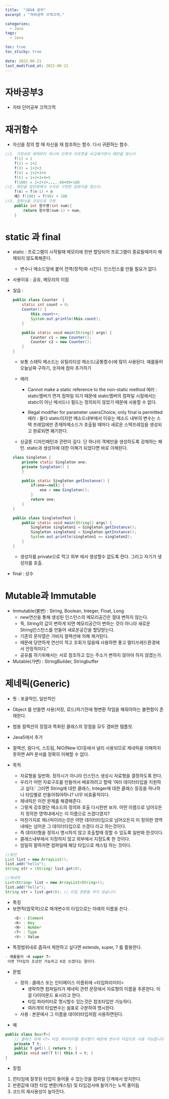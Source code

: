 ```yaml
---
title:  "JAVA 공부"
excerpt : "자바공부 끄적끄적."

categories:
  - Java
tags:
  - Java

toc: true
toc_sticky: true
 
date: 2022-06-21
last_modified_at: 2022-06-21
---
```



# 자바공부3
- 자바 단어공부 끄적끄적
# 재귀함수 
- 자신을 정의 할 때 자신을 재 참조하는 함수. 다시 귀환하는 함수.
```java
//1. 가장쉬운 예제부터 하나씩 인풋과 아웃풋을 비교해가면서 패턴을 찾는다
	f(1) = 1
	f(2) = 1+2
	f(3) = 1+2+3
	f(4) = 1+2+3+4
	f(5) = 1+2+3+4+5
	f(100) = 1+2+3+.....98+99+100
//2. 패턴을 일반화해서 수치로 구현한 점화식을 찾는다.
	f(n) = f(n-1) + n
	예) f(100) = f(99) + 100
//3. 점화식을 코딩으로 구현
	public int 함수명(int num){
		return 함수명(num-1) + num;
	}
```

# static 과 final
- static : 프로그램이 시작될때 메모리에 한번 할당되어 프로그램이 종료될때까지 해제되지 않도록해준다.
   -  변수나 메소드앞에 붙어 전역(정적)화 시킨다. 인스턴스를 만들 필요가 없다.
- 사용이유 : 공유, 메모리의 이점
  
- 실습 :
  ```java
  public class Counter  {
      static int count = 0;
      Counter() {
          this.count++;
          System.out.println(this.count);
      }

      public static void main(String[] args) {
          Counter c1 = new Counter();
          Counter c2 = new Counter();
      }
  }
  ```
  - 보통 스태틱 메소드는 유틸리티성 메소드(공통함수)에 많이 사용된다. 예를들어 오늘날짜 구하기, 숫자에 컴마 추가하기
  - 에러
    - Cannot make a static reference to the non-static method 에러 : static멤버가 먼저 컴파일 되기 때문에 static멤버의 컴파일 시점에서는 static이 아닌 메서드나 필드는 정의되지 않았기 때문에 사용할 수 없다.

    - Illegal modifier for parameter usersChoice; only final is permitted 에러 : 둘다 static이지만 메소드내부에서 이유는 메소드 내부의 변수는 스택 프레임에만 존재하메소드가 호출될 때마다 새로운 스택프레임을 생성되고 완료되면 폐기한다.


  - 싱글톤 디자인패턴과 관련이 깊다.  단 하나의 객체만을 생성하도록 강제하는 패턴. static과 생성자에 대한 이해가 되었다면 바로 이해된다.

  ```java
  class Singleton {
      private static Singleton one;
      private Singleton() {
      }

      public static Singleton getInstance() {
          if(one==null) {
              one = new Singleton();
          }
          return one;
      }
  }

  public class SingletonTest {
      public static void main(String[] args) {
          Singleton singleton1 = Singleton.getInstance();
          Singleton singleton2 = Singleton.getInstance();
          System.out.println(singleton1 == singleton2);
      }
  }
  ```
    - 생성자를 private으로 막고 외부 에서 생성할수 없도록 한다. 그리고 자기가 생성자를 호출.
- final : 상수

# Mutable과 Immutable
- Immutable(불변)  : String, Boolean, Integer, Float, Long
  - new연산을 통해 생성된 인스턴스의 메모리공간은 절대 변하지 않는다.
  - 즉, String의 값이 변하게 되면 메모리공간이 변하는 것이 아니라 새로운 String인스턴스를 만들어 새로운공간을 할당받는다.
  - 기존의 문자열은 가비지 컬렉션에 의해 제거된다.
  - 때문에 당연하게 연산이 적고 조회가 많을때 사용하면 좋고 멀티쓰레드환경에서 안정적이다."
  - 공유를 하기위해서는 서로 참조하고 있는 주소가 변하지 않아야 하지 않겠는가.
- Mutable(가변) : StringBuilder, Stringbuffer

# 제네릭(Generic)
- 뜻 :  포괄적인, 일반적인
- Object 를 만들면 사용(저장, 로드)하기전에 형변환 작업을 해줘야하는 불편함이 존재한다.
- 범용 컬렉션의 장점과 특화된 클래스의 장점을 모두 겸비한 템플릿.
- Java5에서 추가
- 컬렉션, 람다식, 스트림, NIO(New IO)등에서 널리 사용되므로 제네릭을 이해하지 못하면 API 문서를 정확히 이해할 수 없다.

- 목적
   - 자료형을 일반화. 정의시가 아니라 인스턴스 생성시 자료형을 결정하도록 한다.
   - 우리가 어떤 자료구조를 만들어서 배포하려고 할때 '여러 데이터타입을 지원하고 싶다.'  그러면 String에 대한 클래스, Integer에 대한 클래스 등등을 하나하나 타입별로 만들어줘야하나? 너무 비효율적이다.
   - 제네릭은 이런 문제를 해결해준다.
   - 그렇게 강조했던 메소드의 정의와 호출 다시한번 보자. 어떤        이름으로 넘어오든지 정의한 영역내에서는 이 이름으로 쓰겠다였지?
   - 마찬가지로 제너릭이라는것은 어떤 데이터타입으로 넘어오든지 이 정의한 영역내에는 넘어온 그 데이터타입으로 쓰겠다 라고 하는것이다.
   - 즉 데이터형을 정의시 명시하지 않고 호출할때 정할 수 있도록 일반화 한것이다.
   - 클래스내부에서 지정하지 않고 외부에서 지정도록 한 것이다.
   - 엄밀히 말하자면 컴파일때 해당 타입으로 캐스팅 하는 것이다.
```java
//일반
List list = new ArrayList();
list.add("hello");
String str = (String) list.get(0);

//제네릭
List<String> list = new ArrayList<String>();
list.add("hello");
String str = list.get(0); // 타입 변환을 하지 않습니다.
```


- 특징
- 보편적(암묵적)으로 매개변수의 타입으로는 아래의 이름을 쓴다.
```java
    <E> : Element
    <K> : Key
    <N> : Number
    <T> : Type
    <V> : Value
```    
- 특정범위내로 좁혀서 제한하고 싶다면 extends, super, ? 를 활용한다.
```java
- 예를들어 <K super T>  
 이면 T타입의 조상만 가능하고 K로 쓰겠다는 말이다.
```
- 문법
  - 정의 : 클래스 또는 인터페이스 이름뒤에 <타입파라미터>
     - 생략하면 컴파일러가 제네릭 관련 문장에서 자료형의 이름을 추론한다. 이걸 다이아몬드 표시라고 한다.
     - 타입 파라미터로 명시할수 있는것은 참조타입만 가능하다.
     - 여러개의 타입변수는 쉼표로 구분하여 명시한다.
  - 사용 : 본문에서 그 이름을 데이터타입처럼 사용하면된다.


- 예
```java
public class Box<T>{
    // 클래스 뒤에 <T> 타입 파라미터를 명시했기 때문에 변수의 타입으로 사용 가능합니다.
    private T t;
    public T get() { return t; }
    public void set(T t){ this.t = t; }
}
```

- 장점
1. 런타임에 잘못된 타입이 들어올 수 있는것을 컴파일 단계에서 방지한다.
2. 반환값에 대한 타입 변환(캐스팅) 및 타입검사에 들어가는 노력 줄어듬
3. 코드의 재사용성이 높아진다.